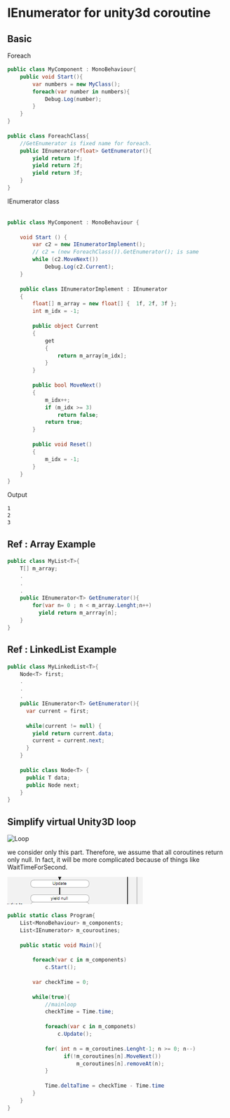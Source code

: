 # IEnumerator for unity3d coroutine

## Basic 

Foreach
```csharp
public class MyComponent : MonoBehaviour{
    public void Start(){
        var numbers = new MyClass();
        foreach(var number in numbers){
            Debug.Log(number);
        }
    }
}

public class ForeachClass{
    //GetEnumerator is fixed name for foreach.
    public IEnumerator<float> GetEnumerator(){
        yield return 1f;
        yield return 2f;
        yield return 3f;
    }
}
```

IEnumerator class
```csharp

public class MyComponent : MonoBehaviour {

	void Start () {       
        var c2 = new IEnumeratorImplement();
        // c2 = (new ForeachClass()).GetEnumerator(); is same
        while (c2.MoveNext())
            Debug.Log(c2.Current);
    }

    public class IEnumeratorImplement : IEnumerator
    {
        float[] m_array = new float[] {  1f, 2f, 3f };
        int m_idx = -1;
        
        public object Current
        {
            get
            {
                return m_array[m_idx];
            }
        }
        
        public bool MoveNext()
        {
            m_idx++;
            if (m_idx >= 3)
                return false;
            return true;
        }

        public void Reset()
        {
            m_idx = -1;
        }
    }
}

```

Output
```
1
2
3
```

## Ref : Array Example
```csharp
public class MyList<T>{
    T[] m_array;
    .
    .
    .
    public IEnumerator<T> GetEnumerator(){
        for(var n= 0 ; n < m_array.Lenght;n++)
          yield return m_arrray[n];
    }
}
```

## Ref : LinkedList Example
```csharp
public class MyLinkedList<T>{
    Node<T> first;
    .
    .
    .
    public IEnumerator<T> GetEnumerator(){
      var current = first;
      
      while(current != null) {      
        yield return current.data;
        current = current.next;
      }
    }
    
    public class Node<T> {
      public T data;
      public Node next;
    }
}
```

## Simplify virtual Unity3D loop

![Loop](https://docs.unity3d.com/uploads/Main/monobehaviour_flowchart.svg)

we consider only this part. Therefore, we assume that all coroutines return only null.
In fact, it will be more complicated because of things like WaitTimeForSecond.

![part](updateAndCoroutine.png)

```csharp
public static class Program{
    List<MonoBehaviour> m_components;
    List<IEnumerator> m_couroutines;
    
    public static void Main(){
        
        foreach(var c in m_components)
            c.Start();
        
        var checkTime = 0;
        
        while(true){    
            //mainloop
            checkTime = Time.time;
        
            foreach(var c in m_componets)
                c.Update();
            
            for( int n = m_coroutines.Lenght-1; n >= 0; n--)
                  if(!m_coroutines[n].MoveNext())
                      m_coroutines[n].removeAt(n);
            }
            
            Time.deltaTime = checkTime - Time.time
        }        
    }
}

```

